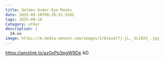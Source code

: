 ```yaml
---
title: Golden Under-Eye Masks
date: 2025-09-18T08:39:31.524Z
tags: 2025-09-18
Category: other
description: |
  14.xx
image: https://m.media-amazon.com/images/I/61oxqlfj-jL._SL1024_.jpg
---
```

https://amzlink.to/az0xPp3pgW9De
AD